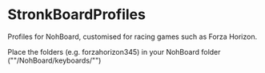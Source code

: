 # StronkBoardProfiles
Profiles for NohBoard, customised for racing games such as Forza Horizon.

Place the folders (e.g. forzahorizon345) in your NohBoard folder (""/NohBoard/keyboards/"")
